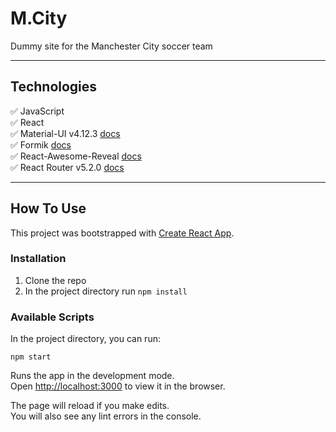 # M.City

Dummy site for the Manchester City soccer team

---

## Technologies

✅ JavaScript </br>
✅ React </br>
✅ Material-UI v4.12.3 [docs](https://v4.mui.com/) </br>
✅ Formik [docs](https://formik.org/) </br>
✅ React-Awesome-Reveal [docs](https://github.com/morellodev/react-awesome-reveal) </br>
✅ React Router v5.2.0 [docs](https://v5.reactrouter.com/) </br>

---

## How To Use

This project was bootstrapped with [Create React App](https://github.com/facebook/create-react-app).

### Installation

1. Clone the repo
2. In the project directory run `npm install`

### Available Scripts

In the project directory, you can run:

`npm start`

Runs the app in the development mode.\
Open [http://localhost:3000](http://localhost:3000) to view it in the browser.

The page will reload if you make edits.\
You will also see any lint errors in the console.
